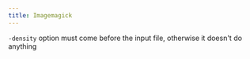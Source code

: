 ```yaml
---
title: Imagemagick
---
```


`-density` option must come before the input file, otherwise it doesn't do anything

